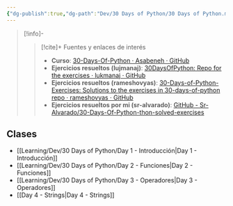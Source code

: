 ```yaml
---
{"dg-publish":true,"dg-path":"Dev/30 Days of Python/30 Days of Python.md","permalink":"/dev/30-days-of-python/30-days-of-python/","hide":true,"created":"2024-03-08T15:09","updated":"2025-01-27T15:46"}
---
```


> [!info]-
>> [!cite]+ Fuentes y enlaces de interés
>> - **Curso**: [30-Days-Of-Python · Asabeneh · GitHub](https://github.com/Asabeneh/30-Days-Of-Python/blob/master/readme.md) 
>> - **Ejercicios resueltos (lujmanaj)**: [30DaysOfPython: Repo for the exercises · lukmanaj · GitHub](https://github.com/lukmanaj/30DaysOfPython) 
>> - **Ejercicios resueltos (rameshovyas)**: [30-Days-of-Python-Exercises: Solutions to the exercises in 30-days-of-python repo · rameshovyas · GitHub](https://github.com/rameshovyas/30-Days-of-Python-Exercises) 
>> - **Ejercicios resueltos por mi (sr-alvarado)**: [GitHub - Sr-Alvarado/30-Days-Of-Python-thon-solved-exercises](https://github.com/Sr-Alvarado/30-Days-Of-Python-thon-solved-exercises/tree/main)

## Clases
- [[Learning/Dev/30 Days of Python/Day 1 - Introducción\|Day 1 - Introducción]] 
- [[Learning/Dev/30 Days of Python/Day 2 - Funciones\|Day 2 - Funciones]] 
- [[Learning/Dev/30 Days of Python/Day 3 - Operadores\|Day 3 - Operadores]]
- [[Day 4 - Strings\|Day 4 - Strings]] 